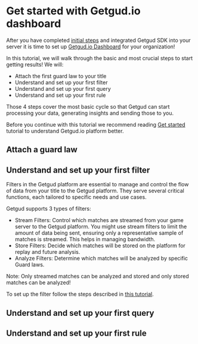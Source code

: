 # Get started with Getgud.io dashboard

After you have completed [initial steps](https://github.com/getgud-io/getgud-docs/blob/main/get-started.md) and integrated Getgud SDK into your server it is time to set up [Getgud.io Dashboard](https://staging.dashboard.getgud.io/) for your organization!

In this tutorial, we will walk through the basic and most crucial steps to start getting results!
We will:
- Attach the first guard law to your title
- Understand and set up your first filter
- Understand and set up your first query
- Understand and set up your first rule

Those 4 steps cover the most basic cycle so that Getgud can start processing your data, generating insights and sending those to you.

Before you continue with this tutorial we recommend reading [Get started](https://github.com/getgud-io/getgud-docs/blob/main/get-started.md) tutorial to understand Getgud.io platform better.

## Attach a guard law



## Understand and set up your first filter

Filters in the Getgud platform are essential to manage and control the flow of data from your title to the Getgud platform. They serve several critical functions, each tailored to specific needs and use cases. 

Getgud supports 3 types of filters:
- Stream Filters: Control which matches are streamed from your game server to the Getgud platform. You might use stream filters to limit the amount of data being sent, ensuring only a representative sample of matches is streamed. This helps in managing bandwidth.
- Store Filters: Decide which matches will be stored on the platform for replay and future analysis.
- Analyze Filters: Determine which matches will be analyzed by specific Guard laws.

Note: Only streamed matches can be analyzed and stored and only stored matches can be analyzed!

To set up the filter follow the steps described in [this tutorial](https://youtu.be/4a7rFfUTUrI?list=PLMIGIFMfKUAv4AQHvnv4PzSvmd9dsYk0p&t=122).

## Understand and set up your first query

## Understand and set up your first rule



